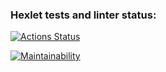 ### Hexlet tests and linter status:
[![Actions Status](https://github.com/AnastasiyaBobko/python-project-49/workflows/hexlet-check/badge.svg)](https://github.com/AnastasiyaBobko/python-project-49/actions)


[![Maintainability](https://api.codeclimate.com/v1/badges/87ff9a8fa7337650aafe/maintainability)](https://codeclimate.com/github/AnastasiyaBobko/python-project-49/maintainability)
